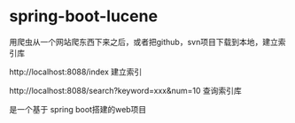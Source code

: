 # spring-boot-lucene
用爬虫从一个网站爬东西下来之后，或者把github，svn项目下载到本地，建立索引库

http://localhost:8088/index 建立索引

http://localhost:8088/search?keyword=xxx&num=10 查询索引库



是一个基于 spring boot搭建的web项目
